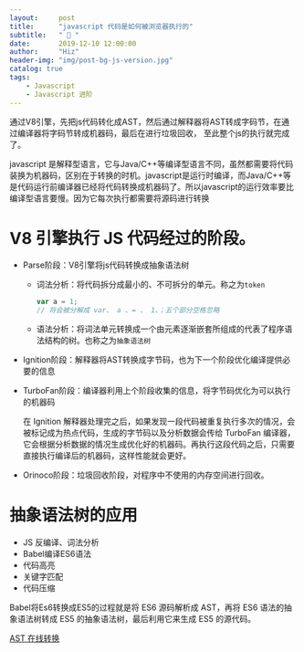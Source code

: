 ```yaml
---
layout:     post
title:      "javascript 代码是如何被浏览器执行的"
subtitle:   " 🎯 "
date:       2019-12-10 12:00:00
author:     "Hiz"
header-img: "img/post-bg-js-version.jpg"
catalog: true
tags:
    - Javascript
    - Javascript 进阶
---
```


通过V8引擎，先把js代码转化成AST，然后通过解释器将AST转成字码节，在通过编译器将字码节转成机器码，最后在进行垃圾回收， 至此整个js的执行就完成了。

javascript 是解释型语言，它与Java/C++等编译型语言不同，虽然都需要将代码装换为机器码，区别在于转换的时机。javascript是运行时编译，而Java/C++等是代码运行前编译器已经将代码转换成机器码了。所以javascript的运行效率要比编译型语言要慢。因为它每次执行都需要将源码进行转换

# V8 引擎执行 JS 代码经过的阶段。

* Parse阶段：V8引擎将js代码转换成抽象语法树

  * 词法分析：将代码拆分成最小的、不可拆分的单元。称之为`token`

    ```javascript
    var a = 1;
    // 将会被分解成 var、 a 、= 、 1、；五个部分空格忽略
    ```

  * 语法分析：将词法单元转换成一个由元素逐渐嵌套所组成的代表了程序语法结构的树。也称之为`抽象语法树`

* Ignition阶段：解释器将AST转换成字节码，也为下一个阶段优化编译提供必要的信息

* TurboFan阶段：编译器利用上个阶段收集的信息，将字节码优化为可以执行的机器码

  在 Ignition 解释器处理完之后，如果发现一段代码被重复执行多次的情况，会被标记成为热点代码，生成的字节码以及分析数据会传给 TurboFan 编译器，它会根据分析数据的情况生成优化好的机器码。再执行这段代码之后，只需要直接执行编译后的机器码，这样性能就会更好。

* Orinoco阶段：垃圾回收阶段，对程序中不使用的内存空间进行回收。

# 抽象语法树的应用

* JS 反编译、词法分析
* Babel编译ES6语法
* 代码高亮
* 关键字匹配
* 代码压缩

Babel将Es6转换成ES5的过程就是将 ES6 源码解析成 AST，再将 ES6 语法的抽象语法树转成 ES5 的抽象语法树，最后利用它来生成 ES5 的源代码。

[AST 在线转换](https://astexplorer.net/)

